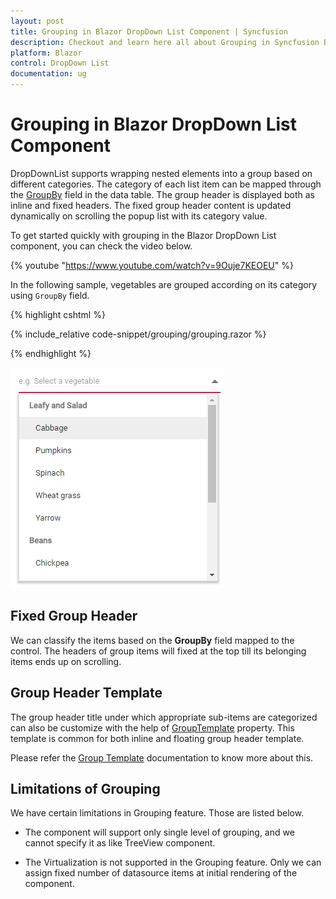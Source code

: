 ```yaml
---
layout: post
title: Grouping in Blazor DropDown List Component | Syncfusion
description: Checkout and learn here all about Grouping in Syncfusion Blazor DropDown List component and much more.
platform: Blazor
control: DropDown List
documentation: ug
---
```


# Grouping in Blazor DropDown List Component

DropDownList supports wrapping nested elements into a group based on different categories. The category of each list item can be mapped through the [GroupBy](https://help.syncfusion.com/cr/blazor/Syncfusion.Blazor.DropDowns.DropDownListFieldSettings.html#Syncfusion_Blazor_DropDowns_DropDownListFieldSettings_GroupBy) field in the data table. The group header is displayed both as inline and fixed headers. The fixed group header content is updated dynamically on scrolling the popup list with its category value.

To get started quickly with grouping in the Blazor DropDown List component, you can check the video below.

{% youtube "https://www.youtube.com/watch?v=9Ouje7KEOEU" %}

In the following sample, vegetables are grouped according on its category using `GroupBy` field.

{% highlight cshtml %}

{% include_relative code-snippet/grouping/grouping.razor %}

{% endhighlight %}

![Grouping in Blazor DropdownList](./images/grouping/blazor-dropdownlist-grouping.png)

## Fixed Group Header

We can classify the items based on the **GroupBy** field mapped to the control. The headers of group items will fixed at the top till its belonging items ends up on scrolling.

## Group Header Template

The group header title under which appropriate sub-items are categorized can also be customize with the help of [GroupTemplate](https://help.syncfusion.com/cr/blazor/Syncfusion.Blazor.DropDowns.SfDropDownBase-1.html#Syncfusion_Blazor_DropDowns_SfDropDownBase_1_GroupTemplate) property. This template is common for both inline and floating group header template.

Please refer the [Group Template](https://blazor.syncfusion.com/documentation/dropdown-list/templates#group-template) documentation to know more about this.

## Limitations of Grouping

We have certain limitations in Grouping feature. Those are listed below.

* The component will support only single level of grouping, and we cannot specify it as like TreeView component.

* The Virtualization is not supported in the Grouping feature. Only we can assign fixed number of datasource items at initial rendering of the component.